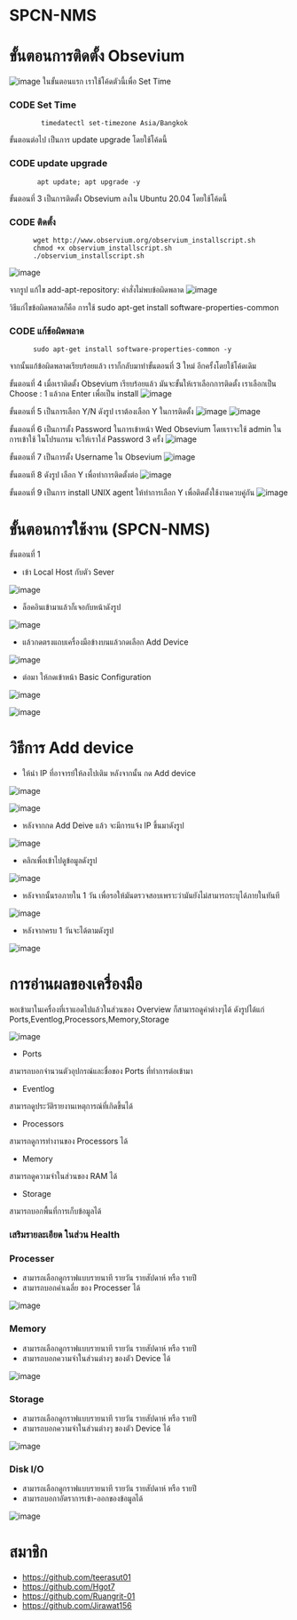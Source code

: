 # SPCN-NMS
# ขั้นตอนการติดตั้ง Obsevium
![image](https://user-images.githubusercontent.com/119155285/210497288-4df9f0f4-938b-4dae-b0d4-69c5c070b798.png)
ในขั้นตอนแรก เราใช้โค้ดตัวนี้เพื่อ Set Time
### CODE Set Time
            timedatectl set-timezone Asia/Bangkok

ขั้นตอนต่อไป เป็นการ update upgrade โดยใช้โค้ดนี้
### CODE update upgrade
           apt update; apt upgrade -y
           
ขั้นตอนที่ 3 เป็นการติดตั้ง Obsevium ลงใน Ubuntu 20.04 โดยใช้โค้ดนี้ 
### CODE ติดตั้ง
          wget http://www.observium.org/observium_installscript.sh
          chmod +x observium_installscript.sh
          ./observium_installscript.sh
        
![image](https://user-images.githubusercontent.com/119155285/210498861-de237099-84a0-4a5d-b632-ce079294aad0.png)

จากรูป แก้ไข add-apt-repository: คําสั่งไม่พบข้อผิดพลาด
  ![image](https://user-images.githubusercontent.com/119155285/210499130-0e172638-3a8a-471e-a744-1bda597af26a.png)

วิธีแก่ไขข้อผิดพลาดก็คือ การใช้ sudo apt-get install software-properties-common
### CODE  แก้ข้อผิดพลาด
          sudo apt-get install software-properties-common -y
          
จากนั้นแก้ข้อผิดพลาดเรียบร้อยแล้ว เราก็กลับมาทำขั้นตอนที่ 3 ใหม่ อีกครั้งโดยใช้โค้ดเดิม

ขั้นตอนที่ 4 เมื่อเราติดตั้ง Obsevium เรียบร้อยแล้ว มันจะขั้นให้เราเลือกการติดตั้ง เราเลือกเป็น Choose : 1 แล้วกด Enter เพื่อเป็น install 
![image](https://user-images.githubusercontent.com/119155285/210499764-91d18a5b-3fc6-4be6-872b-d891cb8cd3b8.png)

ขั้นตอนที่ 5 เป็นการเลือก Y/N ดังรูป เราต้องเลือก Y ในการติดตั้ง
![image](https://user-images.githubusercontent.com/119155285/210500031-463189ce-5cc8-4d03-88e9-056896ee80cb.png)
![image](https://user-images.githubusercontent.com/119155285/210500064-29a78df5-526c-45c2-be8c-6b22f910d6e2.png)

ขั้นตอนที่ 6 เป็นการตั้ง Password ในการเข้าหน้า Wed Obsevium โดยเราจะใช้ admin ในการเข้าใช้ ในโปรแกรม จะให้เราใส่ Password 3 ครั้ง
![image](https://user-images.githubusercontent.com/119155285/210500690-dff218a5-b6f6-40c1-a654-a4bdcdfc4907.png)

ขั้นตอนที่ 7 เป็นการตั้ง Username ใน Obsevium
![image](https://user-images.githubusercontent.com/119155285/210505941-39615174-020c-4937-b978-99fdbb3fe9bc.png)

ขั้นตอนที 8 ดังรูป เลือก Y เพื่อทำการติดตั้งต่อ
![image](https://user-images.githubusercontent.com/119155285/210503389-8c5463ef-2ffc-4fda-aa19-599c63c24e0d.png)

ขั้นตอนที่ 9 เป็นการ install UNIX agent ให้ทำการเลือก Y เพื่อติดตั้งใช้งานควบคู่กัน
![image](https://user-images.githubusercontent.com/119155285/210503716-30cd4f0e-d762-4877-8fdf-a44710ee8977.png)

# ขั้นตอนการใช้งาน (SPCN-NMS)

ขั้นตอนที่ 1
 
- เข้า Local Host กับตัว Sever 

![image](https://user-images.githubusercontent.com/117635686/210507928-41fc3f3a-35a5-43e7-9b21-079cd419e863.png)

- ล็อคอินเข้ามาแล้วก็เจอกับหน้าดังรูป

![image](https://user-images.githubusercontent.com/117635686/210508426-e99621b6-9c61-457d-acb5-a428c9a86c82.png)

- แล้วกดตรงแถบเครื่องมือข้างบนแล้วกดเลือก Add Device

![image](https://user-images.githubusercontent.com/117635686/210508646-14af7521-8bc7-4178-b625-3720085bb463.png)

- ต่อมา ให้กดเข้าหน้า Basic Configuration

![image](https://user-images.githubusercontent.com/117635686/210508835-4a5cea6f-70bc-45ac-8cec-a729fed27930.png)

![image](https://user-images.githubusercontent.com/117635686/210509070-3d1be511-615b-43dd-8ffa-6d0ec4d8aa69.png)
# วิธีการ Add device

- ให้นำ IP ที่อาจารย์ให้ลงไปเติม หลังจากนั้น กด Add device

![image](https://user-images.githubusercontent.com/117635686/210510698-7ef57202-1af9-4b51-ac2a-c5c8425c1f5f.png)

![image](https://user-images.githubusercontent.com/117635686/210509352-650adbf0-f093-46f5-9a69-afb2e6f61b5b.png)

- หลังจากกด Add Deive แล้ว จะมีการแจ้ง IP ขึ้นมาดังรูป

![image](https://user-images.githubusercontent.com/117635686/210509660-2eb636d3-6413-4001-ab0e-24a5ba4e69dd.png)

- คลิกเพื่อเข้าไปดูข้อมูลดังรูป

![image](https://user-images.githubusercontent.com/117635686/210509885-a554c116-a047-4f17-a86b-577347304cd6.png)

- หลังจากนั้นรอภายใน 1 วัน เพื่อรอให้มันตรวจสอบเพราะว่ามันยังไม่สามารถระบุได้ภายในทันที

![image](https://user-images.githubusercontent.com/117635686/210510186-b2e6c0e1-8da1-44c5-b49f-6e372c28d0d9.png)

- หลังจากครบ 1 วันจะได้ตามดังรูป

![image](https://user-images.githubusercontent.com/117635686/210831155-fe086e22-ff10-48b7-9a4a-63564325947c.png)

# การอ่านผลของเครื่องมือ

พอเข้ามาในเครื่องที่เราแอดไปแล้วในส่วนของ Overview ก็สามารถดูค่าต่างๆได้ ดังรูปได้แก่ Ports,Eventlog,Processors,Memory,Storage

![image](https://user-images.githubusercontent.com/117635686/210832336-4e51b4ae-28f8-4dc7-9149-54a9ee42dd31.png)

  - Ports

สามารถบอกจำนวนตัวอุปกรณ์และชื่อของ Ports ที่ทำการต่อเข้ามา  
  
  - Eventlog

สามารถดูประวัติรายงานเหตุการณ์ที่เกิดขึ้นได้

  - Processors

สามารถดูการทำงานของ Processors ได้
 
  - Memory

สามารถดูความจำในส่วนของ RAM ได้

  - Storage

สามารถบอกพื้นที่การเก็บข้อมูลได้ 

### เสริมรายละเอียด ในส่วน Health
### Processer
- สามารถเลือกดูกราฟแบบรายนาที รายวัน รายสัปดาห์ หรือ รายปี
- สามารถบอกค่าเฉลี่ย ของ Processer ได้ 

![image](https://user-images.githubusercontent.com/119155285/211134261-0bbb65af-f49b-488e-a060-51ca33b11ce9.png)

### Memory
- สามารถเลือกดูกราฟแบบรายนาที รายวัน รายสัปดาห์ หรือ รายปี
- สามารถบอกความจำในส่วนต่างๆ ของตัว Device ได้ 

![image](https://user-images.githubusercontent.com/119155285/211134469-a652e9d7-8773-43db-b0e1-e7409eb5cc7e.png)

### Storage
- สามารถเลือกดูกราฟแบบรายนาที รายวัน รายสัปดาห์ หรือ รายปี
- สามารถบอกความจำในส่วนต่างๆ ของตัว Device ได้ 

![image](https://user-images.githubusercontent.com/119155285/211134574-fa2284b3-2c3d-4973-b49d-1e28a5edac55.png)

### Disk I/O
- สามารถเลือกดูกราฟแบบรายนาที รายวัน รายสัปดาห์ หรือ รายปี
- สามารถบอกาอัตราการเข้า-ออกของข้อมูลได้ 

![image](https://user-images.githubusercontent.com/119155285/211134615-1cf2c681-fecc-48fb-88b6-671521490a34.png)

# สมาชิก
- https://github.com/teerasut01
- https://github.com/Hgot7
- https://github.com/Ruangrit-01
- https://github.com/Jirawat156



